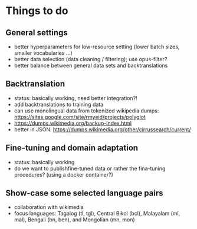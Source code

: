 
# Things to do


## General settings

* better hyperparameters for low-resource setting (lower batch sizes, smaller vocabularies ...)
* better data selection (data cleaning / filtering); use opus-filter?
* better balance between general data sets and backtranslations


## Backtranslation

* status: basically working, need better integration?!
* add backtranslations to training data
* can use monolingual data from tokenized wikipedia dumps: https://sites.google.com/site/rmyeid/projects/polyglot
* https://dumps.wikimedia.org/backup-index.html
* better in JSON: https://dumps.wikimedia.org/other/cirrussearch/current/

## Fine-tuning and domain adaptation

* status: basically working
* do we want to publishfine-tuned data or rather the fina-tuning procedures? (using a docker container?)


## Show-case some selected language pairs

* collaboration with wikimedia
* focus languages: Tagalog (tl, tgl), Central Bikol (bcl), Malayalam (ml, mal), Bengali (bn, ben), and Mongolian (mn, mon)
